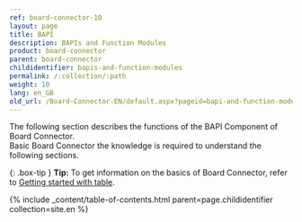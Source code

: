 ```yaml
---
ref: board-connector-10
layout: page
title: BAPI
description: BAPIs and Function Modules
product: board-connector
parent: board-connector
childidentifier: bapis-and-function-modules
permalink: /:collection/:path
weight: 10
lang: en_GB
old_url: /Board-Connector-EN/default.aspx?pageid=bapi-and-function-modules
---
```


The following section describes the functions of the BAPI Component of Board Connector. <br>
Basic Board Connector the knowledge is required to understand the following sections. <br>

{: .box-tip }
**Tip:** To get information on the basics of Board Connector, refer to [Getting started with table](./getting-started). <br>


{% include _content/table-of-contents.html parent=page.childidentifier collection=site.en %}
